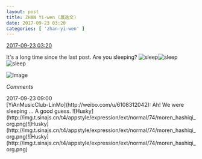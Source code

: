 ```yaml
---
layout: post
title: ZHAN Yi-wen (展逸文)
date: 2017-09-23 03:20
categories: [ 'zhan-yi-wen' ]
---
```


<div class="weibo-info">
  <a href="http://weibo.com/6108090526/Fn4ih5z7T">2017-09-23 03:20</a>
</div>

It's a long time since the last post. Are you sleeping? ![sleep](http://img.t.sinajs.cn/t4/appstyle/expression/ext/normal/96/huangliansj_org.gif)![sleep](http://img.t.sinajs.cn/t4/appstyle/expression/ext/normal/96/huangliansj_org.gif)![sleep](http://img.t.sinajs.cn/t4/appstyle/expression/ext/normal/96/huangliansj_org.gif)

<!-- more -->

![Image](http://wx2.sinaimg.cn/mw690/006FmVn8gy1fjsy0zq9jkj30qo0qo426.jpg)

*Comments*

<div class="weibo-info">2017-09-23 09:00</div>
[YiAnMusicClub-LinMo](http://weibo.com/u/6108312042): Ah! We were sleeping … A good guess. ![Husky](http://img.t.sinajs.cn/t4/appstyle/expression/ext/normal/74/moren_hashiqi_org.png)![Husky](http://img.t.sinajs.cn/t4/appstyle/expression/ext/normal/74/moren_hashiqi_org.png)![Husky](http://img.t.sinajs.cn/t4/appstyle/expression/ext/normal/74/moren_hashiqi_org.png)
